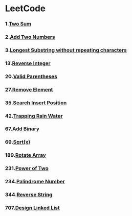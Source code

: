 # LeetCode
### 1.[Two Sum](./Two%20Sum)
### 2.[Add Two Numbers](./Add%20Two%20Numbers)
### 3.[Longest Substring without repeating characters](./Longest%20Substring%20without%20repeating%20characters)
### 13.[Reverse Integer](./Reverse%20Integer)
### 20.[Valid Parentheses](./Valid%20Parentheses)
### 27.[Remove Element](./Remove%20Element)
### 35.[Search Insert Position](.Search%20Insert%20Position)
### 42.[Trapping Rain Water](./Trapping%20Rain%20Water)
### 67.[Add Binary](./Add%20Binary)
### 69.[Sqrt(x)](./Sqrt(x))
### 189.[Rotate Array](./Rotate%20Array)
### 231.[Power of Two](./Power%20of%20Two)
### 234.[Palindrome Number](./Palindrome%20Number) 
### 344.[Reverse String](./Reverse%20String)
### 707.[Design Linked List](./Design%20Linked%20List)


     
     
          




